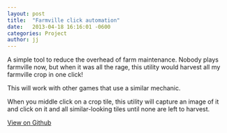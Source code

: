 ```yaml
---
layout: post
title:  "Farmville click automation"
date:   2013-04-18 16:16:01 -0600
categories: Project
author: jj
---
```


A simple tool to reduce the overhead of farm maintenance. Nobody plays farmville now, but when it was all the rage, this utility would harvest all my farmville crop in one click!

This will work with other games that use a similar mechanic.

When you middle click on a crop tile, this utility will capture an image of it and click on it and all similar-looking tiles until none are left to harvest.

[View on Github](https://github.com/alterlife/Farmville-Click-Automation--Autoit-)
